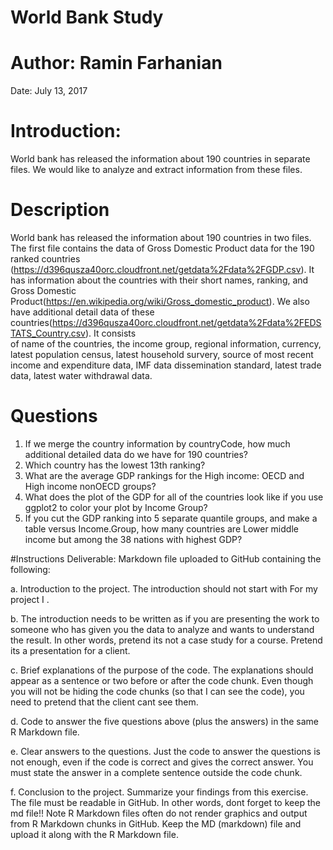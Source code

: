 # World Bank Study

# Author: Ramin Farhanian

Date: July 13, 2017 

# Introduction:
World bank has released the information about 190 countries in separate files. We would like to analyze and extract information from these files. 

# Description

World bank has released the information about 190 countries in two files. The first file contains the data of Gross Domestic Product data for the 190 ranked countries 
(https://d396qusza40orc.cloudfront.net/getdata%2Fdata%2FGDP.csv). It has 
information about the countries with their short names, ranking, and Gross Domestic Product(https://en.wikipedia.org/wiki/Gross_domestic_product). 
We also have additional detail data of these countries(https://d396qusza40orc.cloudfront.net/getdata%2Fdata%2FEDSTATS_Country.csv). It consists  
of name of the countries, the income group, regional information, currency, latest population census, latest household survery, source of most recent income and expenditure data,
IMF data dissemination standard, latest trade data, latest water withdrawal data.

# Questions
 1. If we merge the country information by countryCode, how much additional detailed data do we have for 190 countries? 
 2. Which country has the lowest 13th ranking? 
 3. What are the average GDP rankings for the High income: OECD and High income nonOECD groups?
 4. What does the plot of the GDP for all of the countries look like if you use ggplot2 to color your plot by Income Group?
 5. If you cut the GDP ranking into 5 separate quantile groups, and make a table versus Income.Group, how many countries are Lower middle income but among the 38 nations with highest GDP?
 
 
#Instructions
Deliverable: Markdown file uploaded to GitHub containing the following:

a. Introduction to the project. The introduction should not start with For my project I .

b. The introduction needs to be written as if you are presenting the work to someone who has given you the data to analyze and wants to understand the result. In other words, pretend its not a case study for a course. Pretend its a presentation for a client.

c. Brief explanations of the purpose of the code. The explanations should appear as a sentence or two before or after the code chunk. Even though you will not be hiding the code chunks (so that I can see the code), you need to pretend that the client cant see them.

d. Code to answer the five questions above (plus the answers) in the same R Markdown file.

e. Clear answers to the questions. Just the code to answer the questions is not enough, even if the code is correct and gives the correct answer. You must state the answer in a complete sentence outside the code chunk.

f. Conclusion to the project. Summarize your findings from this exercise. The file must be readable in GitHub. In other words, dont forget to keep the md file!! Note R Markdown files often do not render graphics and output from R Markdown chunks in GitHub. Keep the MD (markdown) file and upload it along with the R Markdown file.